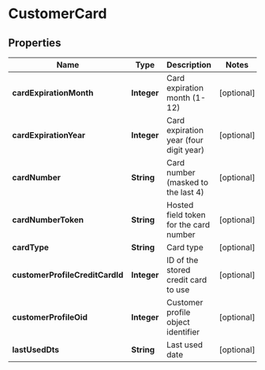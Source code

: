 

# CustomerCard


## Properties

| Name | Type | Description | Notes |
|------------ | ------------- | ------------- | -------------|
|**cardExpirationMonth** | **Integer** | Card expiration month (1-12) |  [optional] |
|**cardExpirationYear** | **Integer** | Card expiration year (four digit year) |  [optional] |
|**cardNumber** | **String** | Card number (masked to the last 4) |  [optional] |
|**cardNumberToken** | **String** | Hosted field token for the card number |  [optional] |
|**cardType** | **String** | Card type |  [optional] |
|**customerProfileCreditCardId** | **Integer** | ID of the stored credit card to use |  [optional] |
|**customerProfileOid** | **Integer** | Customer profile object identifier |  [optional] |
|**lastUsedDts** | **String** | Last used date |  [optional] |



